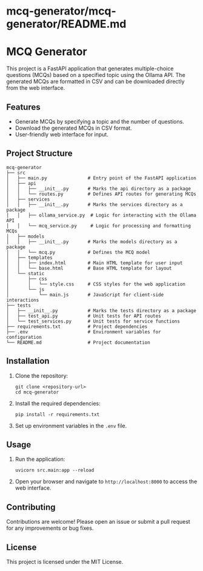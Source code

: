 # mcq-generator/mcq-generator/README.md

# MCQ Generator

This project is a FastAPI application that generates multiple-choice questions (MCQs) based on a specified topic using the Ollama API. The generated MCQs are formatted in CSV and can be downloaded directly from the web interface.

## Features

- Generate MCQs by specifying a topic and the number of questions.
- Download the generated MCQs in CSV format.
- User-friendly web interface for input.

## Project Structure

```
mcq-generator
├── src
│   ├── main.py               # Entry point of the FastAPI application
│   ├── api
│   │   ├── __init__.py       # Marks the api directory as a package
│   │   └── routes.py         # Defines API routes for generating MCQs
│   ├── services
│   │   ├── __init__.py       # Marks the services directory as a package
│   │   ├── ollama_service.py  # Logic for interacting with the Ollama API
│   │   └── mcq_service.py     # Logic for processing and formatting MCQs
│   ├── models
│   │   ├── __init__.py       # Marks the models directory as a package
│   │   └── mcq.py            # Defines the MCQ model
│   ├── templates
│   │   ├── index.html        # Main HTML template for user input
│   │   └── base.html         # Base HTML template for layout
│   └── static
│       ├── css
│       │   └── style.css     # CSS styles for the web application
│       └── js
│           └── main.js       # JavaScript for client-side interactions
├── tests
│   ├── __init__.py           # Marks the tests directory as a package
│   ├── test_api.py           # Unit tests for API routes
│   └── test_services.py      # Unit tests for service functions
├── requirements.txt          # Project dependencies
├── .env                      # Environment variables for configuration
└── README.md                 # Project documentation
```

## Installation

1. Clone the repository:
   ```
   git clone <repository-url>
   cd mcq-generator
   ```

2. Install the required dependencies:
   ```
   pip install -r requirements.txt
   ```

3. Set up environment variables in the `.env` file.

## Usage

1. Run the application:
   ```
   uvicorn src.main:app --reload
   ```

2. Open your browser and navigate to `http://localhost:8000` to access the web interface.

## Contributing

Contributions are welcome! Please open an issue or submit a pull request for any improvements or bug fixes.

## License

This project is licensed under the MIT License.